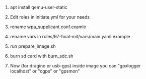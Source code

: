 1) apt install qemu-user-static
2) Edit roles in initiate.yml for your needs
3) rename wpa_supplicant.conf.examle
4) rename vars in roles/97-final-init/vars/main.yaml.example
5) run prepare_image.sh
6) burn sd card with burn_sdc.sh

7) Now (for dragino or usb-gps) inside image you can "gpxlogger localhost" or "cgps" or "gpsmon"

